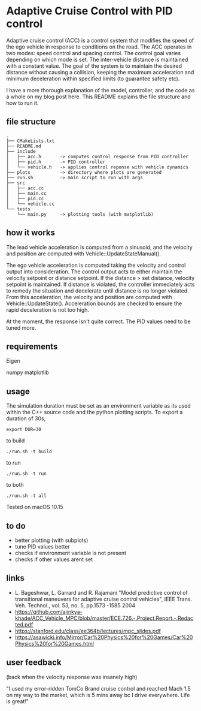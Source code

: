 # Adaptive Cruise Control with PID control
 
Adaptive cruise control (ACC) is a control system that modifies the speed of the ego vehicle in response to conditions on the road. The ACC operates in two modes: speed control and spacing control. The control goal varies depending on which mode is set. The inter-vehicle distance is maintained with a constant value. The goal of the system is to maintain the desired distance without causing a collision, keeping the maximum acceleration and minimum deceleration within specified limits (to guarantee safety etc).

I have a more thorough explanation of the model, controller, and the code as a whole on my blog post here. This README explains the file structure and how to run it.


## file structure

```
.
├── CMakeLists.txt
├── README.md
├── include
│   ├── acc.h       -> computes control response from PID controller
│   ├── pid.h       -> PID controller
│   └── vehicle.h   -> applies control reponse with vehicle dynamics
├── plots           -> directory where plots are generated
├── run.sh          -> main script to run with args
├── src
│   ├── acc.cc
│   ├── main.cc
│   ├── pid.cc
│   └── vehicle.cc
└── tests
    └── main.py     -> plotting tools (with matplotlib)
```

## how it works

The lead vehicle acceleration is computed from a sinusoid, and the velocity and position are computed with Vehicle::UpdateStateManual().

The ego vehicle acceleration is computed taking the velocity and control output into consideration. The control output acts to either maintain the velocity setpoint or distance setpoint. If the distance > set distance, velocity setpoint is maintained. If distance is violated, the controller immediately acts to remedy the situation and decelerate until distance is no longer violated. From this acceleration, the velocity and position are computed with Vehicle::UpdateState(). Acceleration bounds are checked to ensure the rapid deceleration is not too high.

At the moment, the response isn't quite correct. The PID values need to be tuned more.


## requirements

Eigen

numpy
matplotlib

## usage

The simulation duration must be set as an environment variable as its used within the C++ source code and the python plotting scripts. To export a duration of 30s,

```
export DUR=30
```

to build

`./run.sh -t build`

to run

`./run.sh -t run`

to both

`./run.sh -t all`

Tested on macOS 10.15

## to do
* better plotting (with subplots)
* tune PID values better
* checks if environment variable is not present
* checks if other values arent set

## links
* L. Bageshwar, L. Garrard and R. Rajamani "Model predictive control of transitional maneuvers for adaptive cruise control vehicles", IEEE Trans. Veh. Technol., vol. 53, no. 5, pp.1573 -1585 2004
* https://github.com/ajinkya-khade/ACC_Vehicle_MPC/blob/master/ECE.726.-.Project.Report.-.Redacted.pdf
* https://stanford.edu/class/ee364b/lectures/mpc_slides.pdf
* https://asawicki.info/Mirror/Car%20Physics%20for%20Games/Car%20Physics%20for%20Games.html


## user feedback

(back when the velocity response was insanely high)

"I used my error-ridden TomCo Brand cruise control and reached Mach 1.5 on my way to the market, which is 5 mins away bc I drive everywhere. Life is great!"
